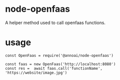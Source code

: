 # node-openfaas
A helper method used to call openfaas functions.

# usage
```
const OpenFaas = require('@annoai/node-openfaas')

const faas = new OpenFaas('http://localhost:8080')
const res =  await faas.call('functionName', 'https://website/image.jpg')
```

